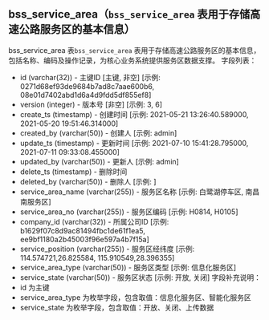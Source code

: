 ## bss_service_area（`bss_service_area` 表用于存储高速公路服务区的基本信息）
bss_service_area 表`bss_service_area` 表用于存储高速公路服务区的基本信息，包括名称、编码及操作记录，为核心业务系统提供服务区数据支撑。
字段列表：
- id (varchar(32)) - 主键ID [主键, 非空] [示例: 0271d68ef93de9684b7ad8c7aae600b6, 08e01d7402abd1d6a4d9fdd5df855ef8]
- version (integer) - 版本号 [非空] [示例: 3, 6]
- create_ts (timestamp) - 创建时间 [示例: 2021-05-21 13:26:40.589000, 2021-05-20 19:51:46.314000]
- created_by (varchar(50)) - 创建人 [示例: admin]
- update_ts (timestamp) - 更新时间 [示例: 2021-07-10 15:41:28.795000, 2021-07-11 09:33:08.455000]
- updated_by (varchar(50)) - 更新人 [示例: admin]
- delete_ts (timestamp) - 删除时间
- deleted_by (varchar(50)) - 删除人 [示例: ]
- service_area_name (varchar(255)) - 服务区名称 [示例: 白鹭湖停车区, 南昌南服务区]
- service_area_no (varchar(255)) - 服务区编码 [示例: H0814, H0105]
- company_id (varchar(32)) - 所属公司ID [示例: b1629f07c8d9ac81494fbc1de61f1ea5, ee9bf1180a2b45003f96e597a4b7f15a]
- service_position (varchar(255)) - 服务区经纬度 [示例: 114.574721,26.825584, 115.910549,28.396355]
- service_area_type (varchar(50)) - 服务区类型 [示例: 信息化服务区]
- service_state (varchar(50)) - 服务区状态 [示例: 开放, 关闭]
字段补充说明：
- id 为主键
- service_area_type 为枚举字段，包含取值：信息化服务区、智能化服务区
- service_state 为枚举字段，包含取值：开放、关闭、上传数据